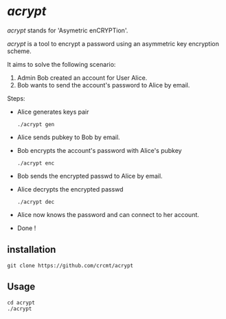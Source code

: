 *acrypt*
========

*acrypt* stands for 'Asymetric enCRYPTion'.

*acrypt* is a tool to encrypt a password
using an asymmetric key encryption scheme.

It aims to solve the following scenario:  
  1. Admin Bob created an account for User Alice.
  2. Bob wants to send the account's password to Alice by email.

Steps:
  * Alice generates keys pair

        ./acrypt gen

  * Alice sends pubkey to Bob by email.
  * Bob encrypts the account's password with Alice's pubkey

        ./acrypt enc

  * Bob sends the encrypted passwd to Alice by email.
  * Alice decrypts the encrypted passwd

        ./acrypt dec

  * Alice now knows the password and can connect to her account.
  * Done !

installation
------------

    git clone https://github.com/crcmt/acrypt

Usage
-----

    cd acrypt
    ./acrypt
